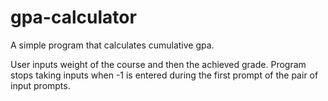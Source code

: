 # gpa-calculator

A simple program that calculates cumulative gpa.

User inputs weight of the course and then the achieved grade. Program stops taking inputs when -1 is entered during the first prompt of the pair of input prompts.
